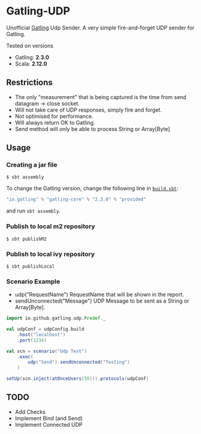 # Gatling-UDP

Unofficial [Gatling](http://gatling.io/) Udp Sender.
A very simple fire-and-forget UDP sender for Gatling.

Tested on versions

* Gatling: **2.3.0**
* Scala: **2.12.0**

## Restrictions
* The only "measurement" that is being captured is the time from send datagram -> close socket.
* Will not take care of UDP responses, simply fire and forget.
* Not optimised for performance.
* Will always return OK to Gatling.
* Send method will only be able to process String or Array[Byte]

## Usage

### Creating a jar file

    $ sbt assembly

To change the Gatling version, change the following line in [`build.sbt`](build.sbt):

```scala
"io.gatling" % "gatling-core" % "2.3.0" % "provided"
```

and run `sbt assembly`.

### Publish to local m2 repository

    $ sbt publishM2

### Publish to local ivy repository

    $ sbt publishLocal

### Scenario Example

* udp("RequestName") RequestName that will be shown in the report.
* sendUnconnected("Message") UDP Message to be sent as a String or Array[Byte].

```scala
import io.github.gatling.udp.Predef._

val udpConf = udpConfig.build
    .host("localhost")
    .port(1234)

val scn = scenario("Udp Test")
    .exec(
        udp("Send").sendUnconnected("Testing")
    )

setUp(scn.inject(atOnceUsers(50))).protocols(udpConf)
```

## TODO

* Add Checks
* Implement Bind (and Send)
* Implement Connected UDP